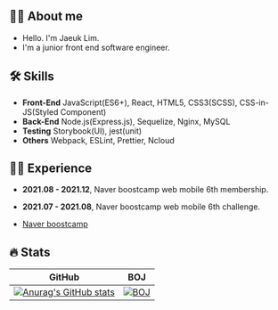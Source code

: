 <h2 align="left">🙋‍♂️ About me</h2> 

- Hello. I'm Jaeuk Lim. 
- I'm a junior front end software engineer.

<h2 align="left">🛠 Skills</h2> 

- **Front-End** JavaScript(ES6+), React, HTML5, CSS3(SCSS), CSS-in-JS(Styled Component) 
- **Back-End** Node.js(Express.js), Sequelize, Nginx, MySQL 
- **Testing** Storybook(UI), jest(unit)
- **Others** Webpack, ESLint, Prettier, Ncloud 


<h2 align="left">🏃‍♂️ Experience</h2> 

- **2021.08 - 2021.12**, Naver boostcamp web mobile 6th membership.  
- **2021.07 - 2021.08**, Naver boostcamp web mobile 6th challenge.

- [Naver boostcamp](https://boostcamp.connect.or.kr/)

<h2 align="left">🔥 Stats</h2>

|                                                                              GitHub                                                                               |                                                 BOJ                                                 |
| :---------------------------------------------------------------------------------------------------------------------------------------------------------------: | :--------------------------------------------------------------------------------------------------------: |
| [![Anurag's GitHub stats](https://github-readme-stats.vercel.app/api?username=mugglim&count_private=true&theme=dracula)](https://github.com/anuraghazra/github-readme-stats) | [![BOJ](http://mazassumnida.wtf/api/generate_badge?boj=mugglim)](https://www.acmicpc.net/user/mugglim) |


